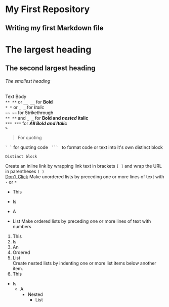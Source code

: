 
# My First Repository

## Writing my first Markdown file
        
# The largest heading
  
## The second largest heading

###### The smallest heading

Text Body  
`** **` or `__ __` for **Bold**  
`* *` or `_ _` for _Italic_  
`~~ ~~` for ~~Strikethrough~~  
`** **` and `_ _`		for **Bold and _nested_ italic**  
`*** ***` for ***All Bold and Italic***  
`>`  
>For quoting

`` ` ` `` for quoting code
`  ```  ` to format code or text into it's own distinct block
```
Distinct block
```
Create an inline link by wrapping link text in brackets `[ ]` and wrap the URL in parentheses `( )`  
[Don't Click](https://www.youtube.com/watch?v=dQw4w9WgXcQ)
Make unordered lists by preceding one or more lines of text with `-` or `*`  
* This
- Is
* A
- List
Make ordered lists by preceding one or more lines of text with numbers
1. This
2. Is
3. An
4. Ordered
5. List  
Create nested lists by indenting one or more list items below another item.
1. This
  - Is
    - A
      - Nested
        - List
